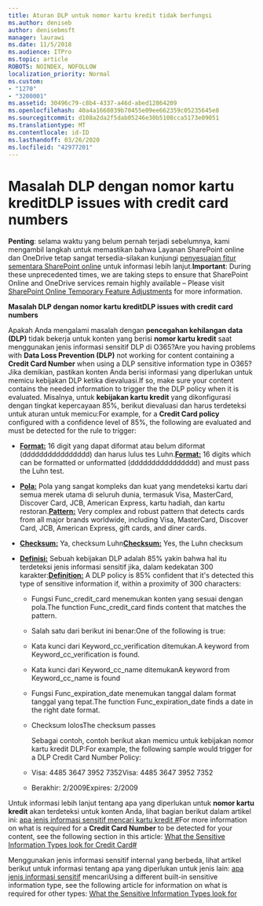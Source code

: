 ```yaml
---
title: Aturan DLP untuk nomor kartu kredit tidak berfungsi
ms.author: deniseb
author: denisebmsft
manager: laurawi
ms.date: 11/5/2018
ms.audience: ITPro
ms.topic: article
ROBOTS: NOINDEX, NOFOLLOW
localization_priority: Normal
ms.custom:
- "1270"
- "3200001"
ms.assetid: 30496c79-c8b4-4337-a46d-abed12864209
ms.openlocfilehash: 40a4a1668039b70455e09ee662359c05235645e8
ms.sourcegitcommit: d108a2da2f5dab05246e30b5108cca5173e09051
ms.translationtype: MT
ms.contentlocale: id-ID
ms.lasthandoff: 03/26/2020
ms.locfileid: "42977201"
---
```

# <a name="dlp-issues-with-credit-card-numbers"></a><span data-ttu-id="f3c3c-102">Masalah DLP dengan nomor kartu kredit</span><span class="sxs-lookup"><span data-stu-id="f3c3c-102">DLP issues with credit card numbers</span></span>

<span data-ttu-id="f3c3c-103">**Penting**: selama waktu yang belum pernah terjadi sebelumnya, kami mengambil langkah untuk memastikan bahwa Layanan SharePoint online dan OneDrive tetap sangat tersedia-silakan kunjungi [penyesuaian fitur sementara SharePoint online](https://aka.ms/ODSPAdjustments) untuk informasi lebih lanjut.</span><span class="sxs-lookup"><span data-stu-id="f3c3c-103">**Important**: During these unprecedented times, we are taking steps to ensure that SharePoint Online and OneDrive services remain highly available – Please visit [SharePoint Online Temporary Feature Adjustments](https://aka.ms/ODSPAdjustments) for more information.</span></span>

<span data-ttu-id="f3c3c-104">**Masalah DLP dengan nomor kartu kredit**</span><span class="sxs-lookup"><span data-stu-id="f3c3c-104">**DLP issues with credit card numbers**</span></span>

<span data-ttu-id="f3c3c-105">Apakah Anda mengalami masalah dengan **pencegahan kehilangan data (DLP)** tidak bekerja untuk konten yang berisi **nomor kartu kredit** saat menggunakan jenis informasi sensitif DLP di O365?</span><span class="sxs-lookup"><span data-stu-id="f3c3c-105">Are you having problems with **Data Loss Prevention (DLP)** not working for content containing a **Credit Card Number** when using a DLP sensitive information type in O365?</span></span> <span data-ttu-id="f3c3c-106">Jika demikian, pastikan konten Anda berisi informasi yang diperlukan untuk memicu kebijakan DLP ketika dievaluasi.</span><span class="sxs-lookup"><span data-stu-id="f3c3c-106">If so, make sure your content contains the needed information to trigger the the DLP policy when it is evaluated.</span></span> <span data-ttu-id="f3c3c-107">Misalnya, untuk **kebijakan kartu kredit** yang dikonfigurasi dengan tingkat kepercayaan 85%, berikut dievaluasi dan harus terdeteksi untuk aturan untuk memicu:</span><span class="sxs-lookup"><span data-stu-id="f3c3c-107">For example, for a **Credit Card policy** configured with a confidence level of 85%, the following are evaluated and must be detected for the rule to trigger:</span></span>
  
- <span data-ttu-id="f3c3c-108">**[Format:](https://docs.microsoft.com/office365/securitycompliance/what-the-sensitive-information-types-look-for#format-19)** 16 digit yang dapat diformat atau belum diformat (dddddddddddddddd) dan harus lulus tes Luhn.</span><span class="sxs-lookup"><span data-stu-id="f3c3c-108">**[Format:](https://docs.microsoft.com/office365/securitycompliance/what-the-sensitive-information-types-look-for#format-19)** 16 digits which can be formatted or unformatted (dddddddddddddddd) and must pass the Luhn test.</span></span>

- <span data-ttu-id="f3c3c-109">**[Pola:](https://docs.microsoft.com/office365/securitycompliance/what-the-sensitive-information-types-look-for#pattern-19)** Pola yang sangat kompleks dan kuat yang mendeteksi kartu dari semua merek utama di seluruh dunia, termasuk Visa, MasterCard, Discover Card, JCB, American Express, kartu hadiah, dan kartu restoran.</span><span class="sxs-lookup"><span data-stu-id="f3c3c-109">**[Pattern:](https://docs.microsoft.com/office365/securitycompliance/what-the-sensitive-information-types-look-for#pattern-19)** Very complex and robust pattern that detects cards from all major brands worldwide, including Visa, MasterCard, Discover Card, JCB, American Express, gift cards, and diner cards.</span></span>

- <span data-ttu-id="f3c3c-110">**[Checksum:](https://docs.microsoft.com/office365/securitycompliance/what-the-sensitive-information-types-look-for#checksum-19)** Ya, checksum Luhn</span><span class="sxs-lookup"><span data-stu-id="f3c3c-110">**[Checksum:](https://docs.microsoft.com/office365/securitycompliance/what-the-sensitive-information-types-look-for#checksum-19)** Yes, the Luhn checksum</span></span>

- <span data-ttu-id="f3c3c-111">**[Definisi:](https://docs.microsoft.com/office365/securitycompliance/what-the-sensitive-information-types-look-for#definition-19)** Sebuah kebijakan DLP adalah 85% yakin bahwa hal itu terdeteksi jenis informasi sensitif jika, dalam kedekatan 300 karakter:</span><span class="sxs-lookup"><span data-stu-id="f3c3c-111">**[Definition:](https://docs.microsoft.com/office365/securitycompliance/what-the-sensitive-information-types-look-for#definition-19)** A DLP policy is 85% confident that it's detected this type of sensitive information if, within a proximity of 300 characters:</span></span>

  - <span data-ttu-id="f3c3c-112">Fungsi Func_credit_card menemukan konten yang sesuai dengan pola.</span><span class="sxs-lookup"><span data-stu-id="f3c3c-112">The function Func_credit_card finds content that matches the pattern.</span></span>

  - <span data-ttu-id="f3c3c-113">Salah satu dari berikut ini benar:</span><span class="sxs-lookup"><span data-stu-id="f3c3c-113">One of the following is true:</span></span>

  - <span data-ttu-id="f3c3c-114">Kata kunci dari Keyword_cc_verification ditemukan.</span><span class="sxs-lookup"><span data-stu-id="f3c3c-114">A keyword from Keyword_cc_verification is found.</span></span>

  - <span data-ttu-id="f3c3c-115">Kata kunci dari Keyword_cc_name ditemukan</span><span class="sxs-lookup"><span data-stu-id="f3c3c-115">A keyword from Keyword_cc_name is found</span></span>

  - <span data-ttu-id="f3c3c-116">Fungsi Func_expiration_date menemukan tanggal dalam format tanggal yang tepat.</span><span class="sxs-lookup"><span data-stu-id="f3c3c-116">The function Func_expiration_date finds a date in the right date format.</span></span>

  - <span data-ttu-id="f3c3c-117">Checksum lolos</span><span class="sxs-lookup"><span data-stu-id="f3c3c-117">The checksum passes</span></span>

    <span data-ttu-id="f3c3c-118">Sebagai contoh, contoh berikut akan memicu untuk kebijakan nomor kartu kredit DLP:</span><span class="sxs-lookup"><span data-stu-id="f3c3c-118">For example, the following sample would trigger for a DLP Credit Card Number Policy:</span></span>

  - <span data-ttu-id="f3c3c-119">Visa: 4485 3647 3952 7352</span><span class="sxs-lookup"><span data-stu-id="f3c3c-119">Visa: 4485 3647 3952 7352</span></span>
  
  - <span data-ttu-id="f3c3c-120">Berakhir: 2/2009</span><span class="sxs-lookup"><span data-stu-id="f3c3c-120">Expires: 2/2009</span></span>

<span data-ttu-id="f3c3c-121">Untuk informasi lebih lanjut tentang apa yang diperlukan untuk **nomor kartu kredit** akan terdeteksi untuk konten Anda, lihat bagian berikut dalam artikel ini: [apa jenis informasi sensitif mencari kartu kredit #](https://docs.microsoft.com/office365/securitycompliance/what-the-sensitive-information-types-look-for#credit-card-number)</span><span class="sxs-lookup"><span data-stu-id="f3c3c-121">For more information on what is required for a **Credit Card Number** to be detected for your content, see the following section in this article: [What the Sensitive Information Types look for Credit Card#](https://docs.microsoft.com/office365/securitycompliance/what-the-sensitive-information-types-look-for#credit-card-number)</span></span>
  
<span data-ttu-id="f3c3c-122">Menggunakan jenis informasi sensitif internal yang berbeda, lihat artikel berikut untuk informasi tentang apa yang diperlukan untuk jenis lain: [apa jenis informasi sensitif](https://docs.microsoft.com/office365/securitycompliance/what-the-sensitive-information-types-look-for) mencari</span><span class="sxs-lookup"><span data-stu-id="f3c3c-122">Using a different built-in sensitive information type, see the following article for information on what is required for other types: [What the Sensitive Information Types look for](https://docs.microsoft.com/office365/securitycompliance/what-the-sensitive-information-types-look-for)</span></span>
  